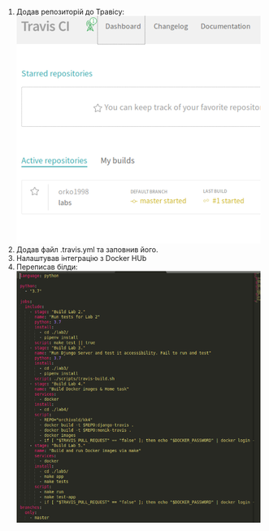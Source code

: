 1. Додав репозиторій до Травісу:
![](add-repo.png)
2. Додав файл .travis.yml та заповнив його.
3. Налаштував інтеграцію з Docker HUb
4. Переписав білди:
![](builds.png)